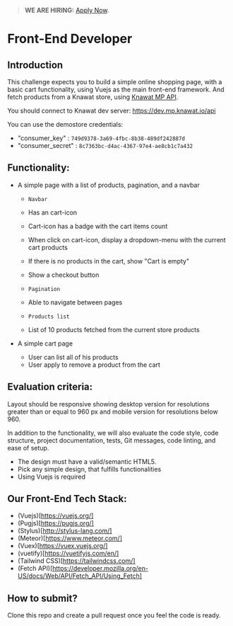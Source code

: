 > **WE ARE HIRING:** [Apply Now](http://smrtr.io/N-RJ).

# Front-End Developer

## Introduction

This challenge expects you to build a simple online shopping page, with a basic cart functionality, using Vuejs as the main front-end framework. And fetch products from a Knawat store, using [Knawat MP API](http://docs.knawat.io/).

You should connect to Knawat dev server: https://dev.mp.knawat.io/api

You can use the demostore credentials:
- "consumer_key" : `749d9378-3a69-4fbc-8b38-489df242887d`
- "consumer_secret" : `8c7363bc-d4ac-4367-97e4-ae8cb1c7a432`


## Functionality:

- A simple page with a list of products, pagination, and a navbar
  - `Navbar`
  - Has an cart-icon
  - Cart-icon has a badge with the cart items count
  - When click on cart-icon, display a dropdown-menu with the current cart products
  - If there is no products in the cart, show "Cart is empty"
  - Show a checkout button

  - `Pagination`
  - Able to navigate between pages

  - `Products list`
  - List of 10 products fetched from the current store products

- A simple cart page
  - User can list all of his products
  - User apply to remove a product from the cart

## Evaluation criteria:

Layout should be responsive showing desktop version for resolutions greater than or equal to 960 px and mobile version for resolutions below 960.

In addition to the functionality, we will also evaluate the code style, code structure, project documentation, tests, Git messages, code linting, and ease of setup.

- The design must have a valid/semantic HTML5.
- Pick any simple design, that fulfills functionalities
- Using Vuejs is required

## Our Front-End Tech Stack:

- (Vuejs)[https://vuejs.org/]
- (Pugjs)[https://pugjs.org/]
- (Stylus)[http://stylus-lang.com/]
- (Meteor)[https://www.meteor.com/]
- (Vuex)[https://vuex.vuejs.org/]
- (vuetify)[https://vuetifyjs.com/en/]
- (Tailwind CSS)[https://tailwindcss.com/]
- (Fetch API)[https://developer.mozilla.org/en-US/docs/Web/API/Fetch_API/Using_Fetch]

## How to submit?

Clone this repo and create a pull request once you feel the code is ready.
